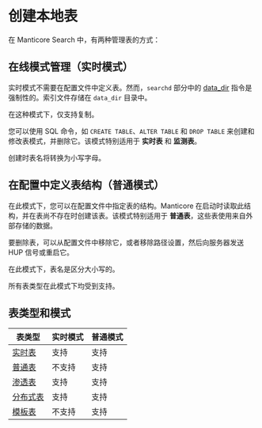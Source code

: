 # 创建本地表

在 Manticore Search 中，有两种管理表的方式：
## 在线模式管理（实时模式）
实时模式不需要在配置文件中定义表。然而，`searchd` 部分中的 [data_dir](../Server_settings/Searchd.md#data_dir) 指令是强制性的。索引文件存储在 `data_dir` 目录中。

在这种模式下，仅支持复制。

您可以使用 SQL 命令，如 `CREATE TABLE`、`ALTER TABLE` 和 `DROP TABLE` 来创建和修改表模式，并删除它。该模式特别适用于 **实时表** 和 **监测表**。

创建时表名将转换为小写字母。

## 在配置中定义表结构（普通模式）
在此模式下，您可以在配置文件中指定表的结构。Manticore 在启动时读取此结构，并在表尚不存在时创建该表。该模式特别适用于 **普通表**，这些表使用来自外部存储的数据。

要删除表，可以从配置文件中移除它，或者移除路径设置，然后向服务器发送 HUP 信号或重启它。

在此模式下，表名是区分大小写的。

所有表类型在此模式下均受到支持。


## 表类型和模式

| 表类型                                                       | 实时模式 | 普通模式 |
| ------------------------------------------------------------ | -------- | -------- |
| [实时表](Local_tables\Real-time_table.md)                    | 支持     | 支持     |
| [普通表](Local_tables\Plain_table.md)                        | 不支持   | 支持     |
| [渗透表](Local_tables\Percolate_table.md)                    | 支持     | 支持     |
| [分布式表](Creating_a_distributed_table\Creating_a_distributed_table.md) | 支持     | 支持     |
| [模板表](Local_tables\Template_table.md)                     | 不支持   | 支持     |

<!-- proofread -->
